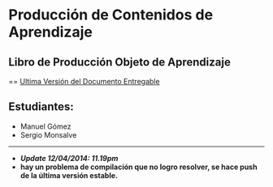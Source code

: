 # Producción de Contenidos de Aprendizaje
## Libro de Producción Objeto de Aprendizaje
==
[Ultima Versión del Documento Entregable](https://raw.githubusercontent.com/smonsalve/OA/master/OA.pdf)

## Estudiantes: 

+ Manuel Gómez
+ Sergio Monsalve
___

+ **_Update 12/04/2014: 11.19pm_**
+ **hay un problema de compilación que no logro resolver, se hace push de la última versión estable.**